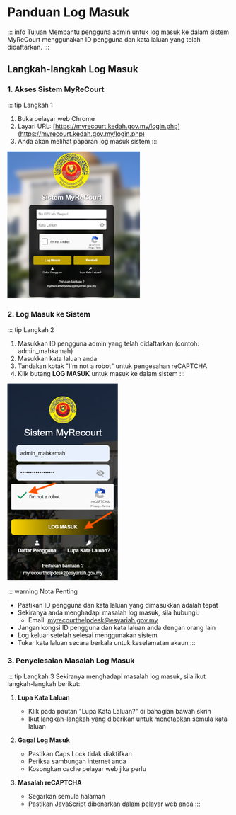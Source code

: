 # Panduan Log Masuk

::: info Tujuan
Membantu pengguna admin untuk log masuk ke dalam sistem MyReCourt menggunakan ID pengguna dan kata laluan yang telah didaftarkan.
:::

## Langkah-langkah Log Masuk

### 1. Akses Sistem MyReCourt

::: tip Langkah 1
1. Buka pelayar web Chrome
2. Layari URL: [https://myrecourt.kedah.gov.my/login.php](https://myrecourt.kedah.gov.my/login.php)
3. Anda akan melihat paparan log masuk sistem
:::

<img src="./image/admin/log-masuk/image1.png" alt="Paparan Log Masuk" width="300" />

### 2. Log Masuk ke Sistem

::: tip Langkah 2
1. Masukkan ID pengguna admin yang telah didaftarkan (contoh: admin_mahkamah)
2. Masukkan kata laluan anda
3. Tandakan kotak "I'm not a robot" untuk pengesahan reCAPTCHA
4. Klik butang **LOG MASUK** untuk masuk ke dalam sistem
:::

<img src="./image/admin/log-masuk/image2.png" alt="Log Masuk ke Sistem" width="250" />

::: warning Nota Penting
- Pastikan ID pengguna dan kata laluan yang dimasukkan adalah tepat
- Sekiranya anda menghadapi masalah log masuk, sila hubungi:
  - Email: myrecourthelpdesk@esyariah.gov.my
- Jangan kongsi ID pengguna dan kata laluan anda dengan orang lain
- Log keluar setelah selesai menggunakan sistem
- Tukar kata laluan secara berkala untuk keselamatan akaun
:::

### 3. Penyelesaian Masalah Log Masuk

::: tip Langkah 3
Sekiranya menghadapi masalah log masuk, sila ikut langkah-langkah berikut:

1. **Lupa Kata Laluan**
   - Klik pada pautan "Lupa Kata Laluan?" di bahagian bawah skrin
   - Ikut langkah-langkah yang diberikan untuk menetapkan semula kata laluan

2. **Gagal Log Masuk**
   - Pastikan Caps Lock tidak diaktifkan
   - Periksa sambungan internet anda
   - Kosongkan cache pelayar web jika perlu

3. **Masalah reCAPTCHA**
   - Segarkan semula halaman
   - Pastikan JavaScript dibenarkan dalam pelayar web anda
::: 